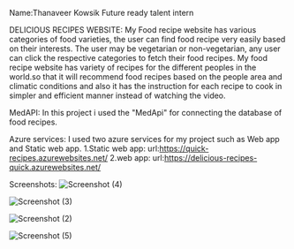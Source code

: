 Name:Thanaveer Kowsik
Future ready talent intern

DELICIOUS RECIPES WEBSITE:
My Food recipe website has various categories of food varieties, the user can find food recipe very easily based on their interests. The user may be vegetarian or non-vegetarian, any user can click the respective categories to fetch their food recipes.
My food recipe website has variety of recipes for the different peoples in the world.so that it will recommend food recipes based on the people area and climatic conditions and also it has the instruction for each recipe to cook in simpler and efficient manner instead of watching the video.

MedAPI:
In this project i used the "MedApi" for connecting the database of food recipes.

Azure services:
I used two azure services for my project such as Web app and Static web app.
1.Static web app:
url:https://quick-recipes.azurewebsites.net/
2.web app:
url:https://delicious-recipes-quick.azurewebsites.net/

Screenshots:
![Screenshot (4)](https://github.com/thanaveer/my_recipe/assets/127850812/39fdd47f-1cee-4df6-b17b-c99090c288f8)

![Screenshot (3)](https://github.com/thanaveer/my_recipe/assets/127850812/c1b9ab91-7b6d-4338-b21e-006fcca841cb)

![Screenshot (2)](https://github.com/thanaveer/my_recipe/assets/127850812/bbebd627-1d0e-4939-9c71-a4e6e7052a14)

![Screenshot (5)](https://github.com/thanaveer/my_recipe/assets/127850812/3dbd1774-8361-47db-9b27-02f9259cd93c)





